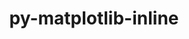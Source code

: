 ---
title: "py-matplotlib-inline"
layout: cache
categories: [package, develop-2024-05-19]
meta: {"versions": ["0.1.6"], "compilers": ["gcc@=11.1.0", "gcc@=11.4.0", "gcc@=9.4.0", "oneapi@=2024.0.0"], "oss": ["ubuntu20.04", "ubuntu22.04"], "platforms": ["linux"], "targets": ["neoverse_v1", "neoverse_v2", "ppc64le", "x86_64_v3"], "stacks": ["data-vis-sdk", "e4s", "e4s-neoverse-v2", "e4s-neoverse_v1", "e4s-oneapi", "e4s-power", "root"], "num_specs": 13, "num_specs_by_stack": {"e4s-power": 2, "root": 13, "data-vis-sdk": 2, "e4s-neoverse_v1": 2, "e4s-neoverse-v2": 2, "e4s": 3, "e4s-oneapi": 2}}
spec_details: [{"hash": "3vnyvvc65g27naeeh3nd3npkwqfjtwri", "compiler": "gcc@=9.4.0", "versions": ["0.1.6"], "os": "ubuntu20.04", "platform": "linux", "target": "ppc64le", "variants": ["build_system=python_pip"], "stacks": ["e4s-power", "root"], "size": "-", "tarball": "https://binaries.spack.io/develop-2024-05-19/build_cache/linux-ubuntu20.04-ppc64le/gcc-9.4.0/py-matplotlib-inline-0.1.6/linux-ubuntu20.04-ppc64le-gcc-9.4.0-py-matplotlib-inline-0.1.6-3vnyvvc65g27naeeh3nd3npkwqfjtwri.spack"}, {"hash": "v5pjpz2x3l7c74ellcikgapk7ojnfn2h", "compiler": "gcc@=9.4.0", "versions": ["0.1.6"], "os": "ubuntu20.04", "platform": "linux", "target": "ppc64le", "variants": ["build_system=python_pip"], "stacks": ["e4s-power", "root"], "size": "-", "tarball": "https://binaries.spack.io/develop-2024-05-19/build_cache/linux-ubuntu20.04-ppc64le/gcc-9.4.0/py-matplotlib-inline-0.1.6/linux-ubuntu20.04-ppc64le-gcc-9.4.0-py-matplotlib-inline-0.1.6-v5pjpz2x3l7c74ellcikgapk7ojnfn2h.spack"}, {"hash": "lvokpdpkgrjj2got7layeuawbdckczjc", "compiler": "gcc@=11.1.0", "versions": ["0.1.6"], "os": "ubuntu20.04", "platform": "linux", "target": "x86_64_v3", "variants": ["build_system=python_pip"], "stacks": ["root", "data-vis-sdk"], "size": "-", "tarball": "https://binaries.spack.io/develop-2024-05-19/build_cache/linux-ubuntu20.04-x86_64_v3/gcc-11.1.0/py-matplotlib-inline-0.1.6/linux-ubuntu20.04-x86_64_v3-gcc-11.1.0-py-matplotlib-inline-0.1.6-lvokpdpkgrjj2got7layeuawbdckczjc.spack"}, {"hash": "7l26oqxjqiz7w6qqzrzalukxs3fkfhxy", "compiler": "gcc@=11.1.0", "versions": ["0.1.6"], "os": "ubuntu20.04", "platform": "linux", "target": "x86_64_v3", "variants": ["build_system=python_pip"], "stacks": ["root", "data-vis-sdk"], "size": "-", "tarball": "https://binaries.spack.io/develop-2024-05-19/build_cache/linux-ubuntu20.04-x86_64_v3/gcc-11.1.0/py-matplotlib-inline-0.1.6/linux-ubuntu20.04-x86_64_v3-gcc-11.1.0-py-matplotlib-inline-0.1.6-7l26oqxjqiz7w6qqzrzalukxs3fkfhxy.spack"}, {"hash": "hxenytftlpiqucbmynnqogcmij3pj3w7", "compiler": "gcc@=11.4.0", "versions": ["0.1.6"], "os": "ubuntu22.04", "platform": "linux", "target": "neoverse_v1", "variants": ["build_system=python_pip"], "stacks": ["root", "e4s-neoverse_v1"], "size": "-", "tarball": "https://binaries.spack.io/develop-2024-05-19/build_cache/linux-ubuntu22.04-neoverse_v1/gcc-11.4.0/py-matplotlib-inline-0.1.6/linux-ubuntu22.04-neoverse_v1-gcc-11.4.0-py-matplotlib-inline-0.1.6-hxenytftlpiqucbmynnqogcmij3pj3w7.spack"}, {"hash": "wa7nsl4hswpw6n6plykcbsqkdkcbywd7", "compiler": "gcc@=11.4.0", "versions": ["0.1.6"], "os": "ubuntu22.04", "platform": "linux", "target": "neoverse_v1", "variants": ["build_system=python_pip"], "stacks": ["root", "e4s-neoverse_v1"], "size": "-", "tarball": "https://binaries.spack.io/develop-2024-05-19/build_cache/linux-ubuntu22.04-neoverse_v1/gcc-11.4.0/py-matplotlib-inline-0.1.6/linux-ubuntu22.04-neoverse_v1-gcc-11.4.0-py-matplotlib-inline-0.1.6-wa7nsl4hswpw6n6plykcbsqkdkcbywd7.spack"}, {"hash": "dte5ogh6dsmlbslub6jrtma73mhrvfv6", "compiler": "gcc@=11.4.0", "versions": ["0.1.6"], "os": "ubuntu22.04", "platform": "linux", "target": "neoverse_v2", "variants": ["build_system=python_pip"], "stacks": ["root", "e4s-neoverse-v2"], "size": "-", "tarball": "https://binaries.spack.io/develop-2024-05-19/build_cache/linux-ubuntu22.04-neoverse_v2/gcc-11.4.0/py-matplotlib-inline-0.1.6/linux-ubuntu22.04-neoverse_v2-gcc-11.4.0-py-matplotlib-inline-0.1.6-dte5ogh6dsmlbslub6jrtma73mhrvfv6.spack"}, {"hash": "i777vqc4mwa57pdrbcxa43ygmyiirrc3", "compiler": "gcc@=11.4.0", "versions": ["0.1.6"], "os": "ubuntu22.04", "platform": "linux", "target": "neoverse_v2", "variants": ["build_system=python_pip"], "stacks": ["root", "e4s-neoverse-v2"], "size": "-", "tarball": "https://binaries.spack.io/develop-2024-05-19/build_cache/linux-ubuntu22.04-neoverse_v2/gcc-11.4.0/py-matplotlib-inline-0.1.6/linux-ubuntu22.04-neoverse_v2-gcc-11.4.0-py-matplotlib-inline-0.1.6-i777vqc4mwa57pdrbcxa43ygmyiirrc3.spack"}, {"hash": "ij6qek2c5e7n2fvj4hsvfbliaj62yp6b", "compiler": "gcc@=11.4.0", "versions": ["0.1.6"], "os": "ubuntu22.04", "platform": "linux", "target": "x86_64_v3", "variants": ["build_system=python_pip"], "stacks": ["e4s", "root"], "size": "-", "tarball": "https://binaries.spack.io/develop-2024-05-19/build_cache/linux-ubuntu22.04-x86_64_v3/gcc-11.4.0/py-matplotlib-inline-0.1.6/linux-ubuntu22.04-x86_64_v3-gcc-11.4.0-py-matplotlib-inline-0.1.6-ij6qek2c5e7n2fvj4hsvfbliaj62yp6b.spack"}, {"hash": "giqrshxstbo4kuo2rcsrxz2otujorvj6", "compiler": "gcc@=11.4.0", "versions": ["0.1.6"], "os": "ubuntu22.04", "platform": "linux", "target": "x86_64_v3", "variants": ["build_system=python_pip"], "stacks": ["e4s", "root"], "size": "-", "tarball": "https://binaries.spack.io/develop-2024-05-19/build_cache/linux-ubuntu22.04-x86_64_v3/gcc-11.4.0/py-matplotlib-inline-0.1.6/linux-ubuntu22.04-x86_64_v3-gcc-11.4.0-py-matplotlib-inline-0.1.6-giqrshxstbo4kuo2rcsrxz2otujorvj6.spack"}, {"hash": "d53e6kgi5kanflspatl2dyowyqavw54c", "compiler": "gcc@=11.4.0", "versions": ["0.1.6"], "os": "ubuntu22.04", "platform": "linux", "target": "x86_64_v3", "variants": ["build_system=python_pip"], "stacks": ["e4s", "root"], "size": "-", "tarball": "https://binaries.spack.io/develop-2024-05-19/build_cache/linux-ubuntu22.04-x86_64_v3/gcc-11.4.0/py-matplotlib-inline-0.1.6/linux-ubuntu22.04-x86_64_v3-gcc-11.4.0-py-matplotlib-inline-0.1.6-d53e6kgi5kanflspatl2dyowyqavw54c.spack"}, {"hash": "6dc7luxa64r34qr72cc5xg5kqqgiawf4", "compiler": "oneapi@=2024.0.0", "versions": ["0.1.6"], "os": "ubuntu22.04", "platform": "linux", "target": "x86_64_v3", "variants": ["build_system=python_pip"], "stacks": ["e4s-oneapi", "root"], "size": "-", "tarball": "https://binaries.spack.io/develop-2024-05-19/build_cache/linux-ubuntu22.04-x86_64_v3/oneapi-2024.0.0/py-matplotlib-inline-0.1.6/linux-ubuntu22.04-x86_64_v3-oneapi-2024.0.0-py-matplotlib-inline-0.1.6-6dc7luxa64r34qr72cc5xg5kqqgiawf4.spack"}, {"hash": "uod3g5zpg7z2ttjup3ias6uoieorjuep", "compiler": "oneapi@=2024.0.0", "versions": ["0.1.6"], "os": "ubuntu22.04", "platform": "linux", "target": "x86_64_v3", "variants": ["build_system=python_pip"], "stacks": ["e4s-oneapi", "root"], "size": "-", "tarball": "https://binaries.spack.io/develop-2024-05-19/build_cache/linux-ubuntu22.04-x86_64_v3/oneapi-2024.0.0/py-matplotlib-inline-0.1.6/linux-ubuntu22.04-x86_64_v3-oneapi-2024.0.0-py-matplotlib-inline-0.1.6-uod3g5zpg7z2ttjup3ias6uoieorjuep.spack"}]
---